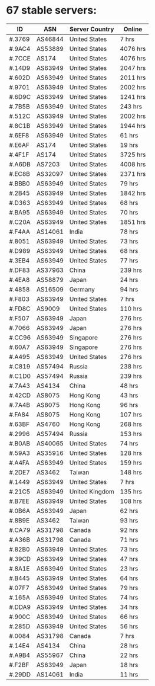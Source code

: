 # 67 stable servers:

| ID | ASN | Server Country | Online |
| ------ | ------ | ------ | ------ |
| #.3769 | AS46844 | United States | 7 hrs |
| #.9AC4 | AS53889 | United States | 4076 hrs |
| #.7CCE | AS174 | United States | 4076 hrs |
| #.14D9 | AS63949 | United States | 2047 hrs |
| #.602D | AS63949 | United States | 2011 hrs |
| #.9701 | AS63949 | United States | 2002 hrs |
| #.6D9C | AS63949 | United States | 1241 hrs |
| #.7B5B | AS63949 | United States | 243 hrs |
| #.512C | AS63949 | United States | 2002 hrs |
| #.8C1B | AS63949 | United States | 1944 hrs |
| #.6EF8 | AS63949 | United States | 61 hrs |
| #.E6AF | AS174 | United States | 19 hrs |
| #.4F1F | AS174 | United States | 3725 hrs |
| #.A6DB | AS7203 | United States | 4008 hrs |
| #.EC8B | AS32097 | United States | 2371 hrs |
| #.BBB0 | AS63949 | United States | 79 hrs |
| #.2B45 | AS63949 | United States | 1842 hrs |
| #.D363 | AS63949 | United States | 68 hrs |
| #.BA95 | AS63949 | United States | 70 hrs |
| #.C20A | AS63949 | United States | 1851 hrs |
| #.F4AA | AS14061 | India | 78 hrs |
| #.8051 | AS63949 | United States | 73 hrs |
| #.D989 | AS63949 | United States | 68 hrs |
| #.3EB4 | AS63949 | United States | 77 hrs |
| #.DF83 | AS37963 | China | 239 hrs |
| #.4EA8 | AS58879 | Japan | 24 hrs |
| #.4858 | AS16509 | Germany | 94 hrs |
| #.F803 | AS63949 | United States | 7 hrs |
| #.FD8C | AS9009 | United States | 110 hrs |
| #.F507 | AS63949 | Japan | 276 hrs |
| #.7066 | AS63949 | Japan | 276 hrs |
| #.CC96 | AS63949 | Singapore | 276 hrs |
| #.60A7 | AS63949 | Singapore | 276 hrs |
| #.A495 | AS63949 | United States | 276 hrs |
| #.C819 | AS57494 | Russia | 238 hrs |
| #.C1D0 | AS57494 | Russia | 239 hrs |
| #.7A43 | AS4134 | China | 48 hrs |
| #.42CD | AS8075 | Hong Kong | 43 hrs |
| #.7A4B | AS8075 | Hong Kong | 96 hrs |
| #.FA84 | AS8075 | Hong Kong | 107 hrs |
| #.63BF | AS4760 | Hong Kong | 268 hrs |
| #.2996 | AS57494 | Russia | 153 hrs |
| #.B0AB | AS40065 | United States | 74 hrs |
| #.59A3 | AS35916 | United States | 128 hrs |
| #.A4FA | AS63949 | United States | 159 hrs |
| #.2DE7 | AS3462 | Taiwan | 148 hrs |
| #.1449 | AS63949 | United States | 7 hrs |
| #.21C5 | AS63949 | United Kingdom | 135 hrs |
| #.B7EE | AS63949 | United States | 108 hrs |
| #.0B6A | AS63949 | Japan | 62 hrs |
| #.8B9E | AS3462 | Taiwan | 93 hrs |
| #.CA79 | AS31798 | Canada | 92 hrs |
| #.A36B | AS31798 | Canada | 71 hrs |
| #.82B0 | AS63949 | United States | 73 hrs |
| #.39CD | AS63949 | United States | 47 hrs |
| #.8A1E | AS63949 | United States | 23 hrs |
| #.B445 | AS63949 | United States | 64 hrs |
| #.07F7 | AS63949 | United States | 79 hrs |
| #.165A | AS63949 | United States | 74 hrs |
| #.DDA9 | AS63949 | United States | 34 hrs |
| #.900C | AS63949 | United States | 66 hrs |
| #.285D | AS63949 | United States | 56 hrs |
| #.0084 | AS31798 | Canada | 7 hrs |
| #.14E4 | AS4134 | China | 28 hrs |
| #.A9B4 | AS55967 | China | 22 hrs |
| #.F2BF | AS63949 | Japan | 18 hrs |
| #.29DD | AS14061 | India | 11 hrs |

